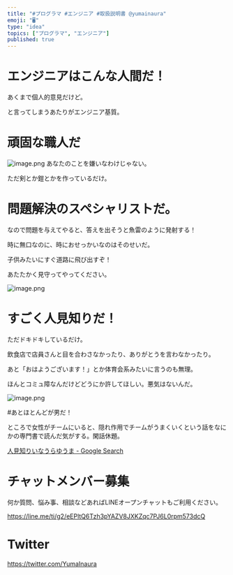 ```yaml
---
title: "#プログラマ #エンジニア #取扱説明書 @yumainaura"
emoji: "🖥"
type: "idea"
topics: ["プログラマ", "エンジニア"]
published: true
---
```


# エンジニアはこんな人間だ！

あくまで個人的意見だけど。

と言ってしまうあたりがエンジニア基質。

# 頑固な職人だ
![image.png](https://qiita-image-store.s3.amazonaws.com/0/89618/39fb54c0-7470-e617-6ca5-8e6461b173c7.png)
あなたのことを嫌いなわけじゃない。

ただ剣とか鎧とかを作っているだけ。

# 問題解決のスペシャリストだ。

なので問題を与えてやると、答えを出そうと魚雷のように発射する！

時に無口なのに、時におせっかいなのはそのせいだ。

子供みたいにすぐ道路に飛び出すぞ！

あたたかく見守ってやってください。

![image.png](https://qiita-image-store.s3.amazonaws.com/0/89618/5cc80ff3-de01-ef0a-58a4-17374091a530.png)

# すごく人見知りだ！


ただドキドキしているだけ。

飲食店で店員さんと目を合わさなかったり、ありがとうを言わなかったり。

あと「おはようございます！」とか体育会系みたいに言うのも無理。

ほんとコミュ障なんだけどどうにか許してほしい。悪気はないんだ。


![image.png](https://qiita-image-store.s3.amazonaws.com/0/89618/7407afce-9331-f913-4b16-c731543c54b0.png)

#あとほとんどが男だ！

ところで女性がチームにいると、隠れ作用でチームがうまくいくという話をなにかの専門書で読んだ気がする。閑話休題。

[人見知りいなうらゆうま - Google Search](https://www.google.com/search?q=%E4%BA%BA%E8%A6%8B%E7%9F%A5%E3%82%8A%E3%81%84%E3%81%AA%E3%81%86%E3%82%89%E3%82%86%E3%81%86%E3%81%BE&oq=%E4%BA%BA%E8%A6%8B%E7%9F%A5%E3%82%8A%E3%81%84%E3%81%AA%E3%81%86%E3%82%89%E3%82%86%E3%81%86%E3%81%BE&aqs=chrome..69i57.3157j0j7&sourceid=chrome&ie=UTF-8)









<!-- Update From Qiita API -->

# チャットメンバー募集


何か質問、悩み事、相談などあればLINEオープンチャットもご利用ください。

https://line.me/ti/g2/eEPltQ6Tzh3pYAZV8JXKZqc7PJ6L0rpm573dcQ





# Twitter


https://twitter.com/YumaInaura


<!-- Update From Qiita API -->


